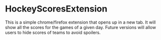 # HockeyScoresExtension

This is a simple chrome/firefox extension that opens up in a new tab. It will show all the scores for the games of a given day.
Future versions will allow users to hide scores of teams to avoid spoilers.



